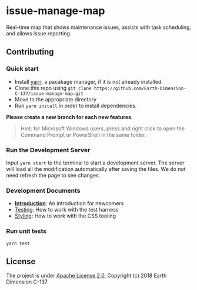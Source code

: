 # issue-manage-map
Real-time map that shows maintenance issues, assists with task scheduling, and allows issue reporting.

## Contributing
### Quick start
- Install [yarn](https://yarnpkg.com/en/), a pacakage manager, if it is not already installed.
- Clone this repo using `git clone https://github.com/Earth-Dimension-C-137/issue-manage-map.git`
- Move to the appropriate directory
- Run `yarn install` in order to install dependencies.

**Please create a new branch for each new features.**

> Hint:
> for Microsoft Windows users, press <shift> and right click to open the Command Prompt or PowerShell in the same folder.

### Run the Development Server
Input `yarn start` to the terminal to start a development server.
The server will load all the modification automatically after saving the files.
We do not need refresh the page to see changes.

### Development Documents
- [**Introduction**](documents/intro.md): An introduction for newcomers
- [Testing](documents/test.md): How to work with the test harness
- [Styling](documents/css.md): How to work with the CSS tooling

### Run unit tests
`yarn test`

## License
The project is under [Apache License 2.0](LICENSE), Copyright (c) 2018 Earth Dimension C-137
